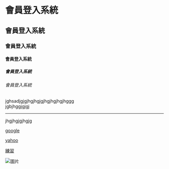 # 會員登入系統
## 會員登入系統
### 會員登入系統
#### 會員登入系統
##### 會員登入系統
###### 會員登入系統


jghsadjgjgjhgjhgjgjhgjhgjhgjhggg<br>
jgbjhggjgjgj
<hr>
jhgjhgjgjhgjg<br>

[google](http://www.google.com)

[yahoo](http://tw.yahoo.com)

[練習](exam.txt)

![圖片]([exam.txt](https://www.google.com/imgres?q=coffee&imgurl=https%3A%2F%2Fupload.wikimedia.org%2Fwikipedia%2Fcommons%2Fthumb%2F4%2F45%2FA_small_cup_of_coffee.JPG%2F960px-A_small_cup_of_coffee.JPG&imgrefurl=https%3A%2F%2Fzh.wikipedia.org%2Fzh-tw%2F%25E5%2592%2596%25E5%2595%25A1&docid=5xPdmSm7A1gRaM&tbnid=_NvebaBu2chaEM&vet=12ahUKEwilga6w9sCOAxVsoa8BHW8PNRAQM3oECA8QAA..i&w=960&h=720&hcb=2&ved=2ahUKEwilga6w9sCOAxVsoa8BHW8PNRAQM3oECA8QAA))
